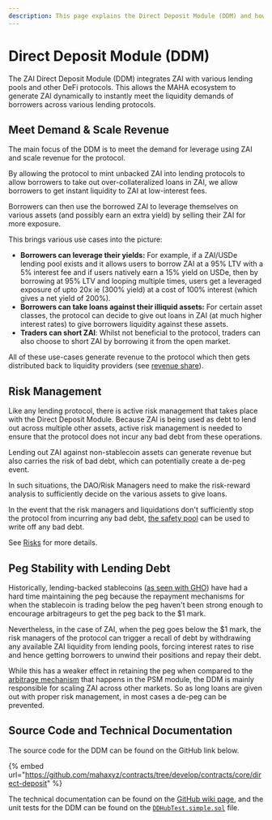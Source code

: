 ```yaml
---
description: This page explains the Direct Deposit Module (DDM) and how it works.
---
```


# Direct Deposit Module (DDM)

The ZAI Direct Deposit Module (DDM) integrates ZAI with various lending pools and other DeFi protocols. This allows the MAHA ecosystem to generate ZAI dynamically to instantly meet the liquidity demands of borrowers across various lending protocols.

## Meet Demand & Scale Revenue

The main focus of the DDM is to meet the demand for leverage using ZAI and scale revenue for the protocol.

By allowing the protocol to mint unbacked ZAI into lending protocols to allow borrowers to take out over-collateralized loans in ZAI, we allow borrowers to get instant liquidity to ZAI at low-interest fees.

Borrowers can then use the borrowed ZAI to leverage themselves on various assets (and possibly earn an extra yield) by selling their ZAI for more exposure.

This brings various use cases into the picture:

* **Borrowers can leverage their yields:** For example, if a ZAI/USDe lending pool exists and it allows users to borrow ZAI at a 95% LTV with a 5% interest fee and if users natively earn a 15% yield on USDe, then by borrowing at 95% LTV and looping multiple times, users get a leveraged exposure of upto 20x ie (300% yield) at a cost of 100% interest (which gives a net yield of 200%).
* **Borrowers can take loans against their illiquid assets:** For certain asset classes, the protocol can decide to give out loans in ZAI (at much higher interest rates) to give borrowers liquidity against these assets.
* **Traders can short ZAI**: Whilst not beneficial to the protocol, traders can also choose to short ZAI by borrowing it from the open market.

All of these use-cases generate revenue to the protocol which then gets distributed back to liquidity providers (see [revenue share](../../governance-maha/revenue-share.md)).

## Risk Management

Like any lending protocol, there is active risk management that takes place with the Direct Deposit Module. Because ZAI is being used as debt to lend out across multiple other assets, active risk management is needed to ensure that the protocol does not incur any bad debt from these operations.

Lending out ZAI against non-stablecoin assets can generate revenue but also carries the risk of bad debt, which can potentially create a de-peg event.

In such situations, the DAO/Risk Managers need to make the risk-reward analysis to sufficiently decide on the various assets to give loans.

In the event that the risk managers and liquidations don't sufficiently stop the protocol from incurring any bad debt, [the safety pool](../safety-pool.md) can be used to write off any bad debt.

See [Risks](../../security/risks.md) for more details.

## Peg Stability with Lending Debt

Historically, lending-backed stablecoins ([as seen with GHO](https://blockworks.co/news/gho-aave-peg-stablecoin-arbitrage)) have had a hard time maintaining the peg because the repayment mechanisms for when the stablecoin is trading below the peg haven't been strong enough to encourage arbitrageurs to get the peg back to the $1 mark.

Nevertheless, in the case of ZAI, when the peg goes below the $1 mark, the risk managers of the protocol can trigger a recall of debt by withdrawing any available ZAI liquidity from lending pools, forcing interest rates to rise and hence getting borrowers to unwind their positions and repay their debt.

While this has a weaker effect in retaining the peg when compared to the [arbitrage mechanism](peg-stablility-module-psm.md#market-arbitrage-keeps-the-peg-at-1usd) that happens in the PSM module, the DDM is mainly responsible for scaling ZAI across other markets. So as long loans are given out with proper risk management, in most cases a de-peg can be prevented.&#x20;

## Source Code and Technical Documentation

The source code for the DDM can be found on the GitHub link below.

{% embed url="https://github.com/mahaxyz/contracts/tree/develop/contracts/core/direct-deposit" %}

The technical documentation can be found on the [GitHub wiki page](https://github.com/mahaxyz/contracts/wiki/DDHub), and the unit tests for the DDM can be found on the [`DDHubTest.simple.sol`](https://github.com/mahaxyz/contracts/blob/master/test/foundry/DDHubTest.simple.sol) file.
